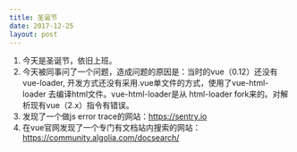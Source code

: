 ```yaml
---
title: 圣诞节
date: 2017-12-25
layout: post
---
```

1. 今天是圣诞节，依旧上班。
2. 今天被同事问了一个问题，造成问题的原因是：当时的vue（0.12）还没有vue-loader, 开发方式还没有采用.vue单文件的方式，使用了vue-html-loader 去编译html文件。vue-html-loader是从 html-loader fork来的。对解析现有vue（2.x）指令有错误。
3. 发现了一个做js error trace的网站：https://sentry.io
4. 在vue官网发现了一个专门有文档站内搜索的网站：https://community.algolia.com/docsearch/